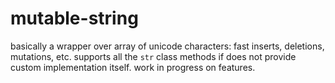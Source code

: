 # mutable-string

basically a wrapper over array of unicode characters: fast inserts, deletions, mutations, etc. supports all the `str` class methods if does not provide custom implementation itself. work in progress on features.
